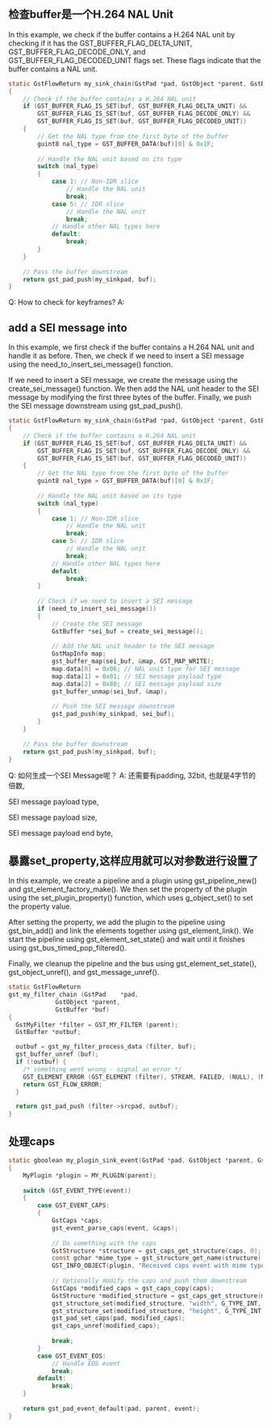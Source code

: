 

## 检查buffer是一个H.264 NAL Unit
In this example, we check if the buffer contains a H.264 NAL unit by checking if it has the GST_BUFFER_FLAG_DELTA_UNIT, GST_BUFFER_FLAG_DECODE_ONLY, and GST_BUFFER_FLAG_DECODED_UNIT flags set. These flags indicate that the buffer contains a NAL unit.

```c
static GstFlowReturn my_sink_chain(GstPad *pad, GstObject *parent, GstBuffer *buf)
{
    // Check if the buffer contains a H.264 NAL unit
    if (GST_BUFFER_FLAG_IS_SET(buf, GST_BUFFER_FLAG_DELTA_UNIT) &&
        GST_BUFFER_FLAG_IS_SET(buf, GST_BUFFER_FLAG_DECODE_ONLY) &&
        GST_BUFFER_FLAG_IS_SET(buf, GST_BUFFER_FLAG_DECODED_UNIT))
    {
        // Get the NAL type from the first byte of the buffer
        guint8 nal_type = GST_BUFFER_DATA(buf)[0] & 0x1F;
        
        // Handle the NAL unit based on its type
        switch (nal_type)
        {
            case 1: // Non-IDR slice
                // Handle the NAL unit
                break;
            case 5: // IDR slice
                // Handle the NAL unit
                break;
            // Handle other NAL types here
            default:
                break;
        }
    }
    
    // Pass the buffer downstream
    return gst_pad_push(my_sinkpad, buf);
}
```

Q: How to check for keyframes?
A: 


## add a SEI message into 
In this example, we first check if the buffer contains a H.264 NAL unit and handle it as before. Then, we check if we need to insert a SEI message using the need_to_insert_sei_message() function.

If we need to insert a SEI message, we create the message using the create_sei_message() function. We then add the NAL unit header to the SEI message by modifying the first three bytes of the buffer. Finally, we push the SEI message downstream using gst_pad_push().

```c
static GstFlowReturn my_sink_chain(GstPad *pad, GstObject *parent, GstBuffer *buf)
{
    // Check if the buffer contains a H.264 NAL unit
    if (GST_BUFFER_FLAG_IS_SET(buf, GST_BUFFER_FLAG_DELTA_UNIT) &&
        GST_BUFFER_FLAG_IS_SET(buf, GST_BUFFER_FLAG_DECODE_ONLY) &&
        GST_BUFFER_FLAG_IS_SET(buf, GST_BUFFER_FLAG_DECODED_UNIT))
    {
        // Get the NAL type from the first byte of the buffer
        guint8 nal_type = GST_BUFFER_DATA(buf)[0] & 0x1F;
        
        // Handle the NAL unit based on its type
        switch (nal_type)
        {
            case 1: // Non-IDR slice
                // Handle the NAL unit
                break;
            case 5: // IDR slice
                // Handle the NAL unit
                break;
            // Handle other NAL types here
            default:
                break;
        }
        
        // Check if we need to insert a SEI message
        if (need_to_insert_sei_message())
        {
            // Create the SEI message
            GstBuffer *sei_buf = create_sei_message();
            
            // Add the NAL unit header to the SEI message
            GstMapInfo map;
            gst_buffer_map(sei_buf, &map, GST_MAP_WRITE);
            map.data[0] = 0x06; // NAL unit type for SEI message
            map.data[1] = 0x01; // SEI message payload type
            map.data[2] = 0x80; // SEI message payload size
            gst_buffer_unmap(sei_buf, &map);
            
            // Push the SEI message downstream
            gst_pad_push(my_sinkpad, sei_buf);
        }
    }
    
    // Pass the buffer downstream
    return gst_pad_push(my_sinkpad, buf);
}
```

Q: 如何生成一个SEI Message呢？
A: 还需要有padding, 32bit, 也就是4字节的倍数,

SEI message payload type,

SEI message payload size,

SEI message payload end byte,



## 暴露set_property,这样应用就可以对参数进行设置了
In this example, we create a pipeline and a plugin using gst_pipeline_new() and gst_element_factory_make(). We then set the property of the plugin using the set_plugin_property() function, which uses g_object_set() to set the property value.

After setting the property, we add the plugin to the pipeline using gst_bin_add() and link the elements together using gst_element_link(). We start the pipeline using gst_element_set_state() and wait until it finishes using gst_bus_timed_pop_filtered().

Finally, we cleanup the pipeline and the bus using gst_element_set_state(), gst_object_unref(), and gst_message_unref().


```c
static GstFlowReturn
gst_my_filter_chain (GstPad    *pad,
             GstObject *parent,
             GstBuffer *buf)
{
  GstMyFilter *filter = GST_MY_FILTER (parent);
  GstBuffer *outbuf;

  outbuf = gst_my_filter_process_data (filter, buf);
  gst_buffer_unref (buf);
  if (!outbuf) {
    /* something went wrong - signal an error */
    GST_ELEMENT_ERROR (GST_ELEMENT (filter), STREAM, FAILED, (NULL), (NULL));
    return GST_FLOW_ERROR;
  }

  return gst_pad_push (filter->srcpad, outbuf);
}

```

## 处理caps

```c
static gboolean my_plugin_sink_event(GstPad *pad, GstObject *parent, GstEvent *event)
{
    MyPlugin *plugin = MY_PLUGIN(parent);
    
    switch (GST_EVENT_TYPE(event))
    {
        case GST_EVENT_CAPS:
        {
            GstCaps *caps;
            gst_event_parse_caps(event, &caps);
            
            // Do something with the caps
            GstStructure *structure = gst_caps_get_structure(caps, 0);
            const gchar *mime_type = gst_structure_get_name(structure);
            GST_INFO_OBJECT(plugin, "Received caps event with mime type %s", mime_type);
            
            // Optionally modify the caps and push them downstream
            GstCaps *modified_caps = gst_caps_copy(caps);
            GstStructure *modified_structure = gst_caps_get_structure(modified_caps, 0);
            gst_structure_set(modified_structure, "width", G_TYPE_INT, 640, NULL);
            gst_structure_set(modified_structure, "height", G_TYPE_INT, 480, NULL);
            gst_pad_set_caps(pad, modified_caps);
            gst_caps_unref(modified_caps);
            
            break;
        }
        case GST_EVENT_EOS:
            // Handle EOS event
            break;
        default:
            break;
    }
    
    return gst_pad_event_default(pad, parent, event);
}
```



